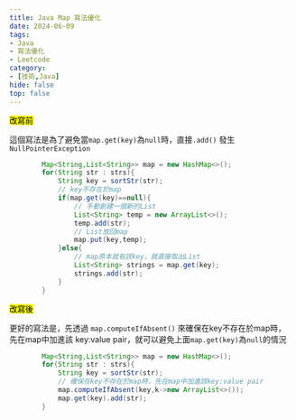```yaml
---
title: Java Map 寫法優化
date: 2024-06-09
tags:
- Java
- 寫法優化
- Leetcode
category:
- [技術,Java]
hide: false
top: false
---
```


<mark>改寫前</mark>

這個寫法是為了避免當`map.get(key)`為`null`時，直接`.add()` 發生`NullPointerException`

```java
        Map<String,List<String>> map = new HashMap<>();
        for(String str : strs){
            String key = sortStr(str);
            // key不存在於map 
            if(map.get(key)==null){
                // 手動創建一個新的List 
                List<String> temp = new ArrayList<>();
                temp.add(str);
                // List放回map 
                map.put(key,temp);
            }else{
                // map原本就有該key，就直接取出List 
                List<String> strings = map.get(key);
                strings.add(str);
            }
        }
```



<mark>改寫後</mark>

更好的寫法是，先透過 `map.computeIfAbsent()` 來確保在key不存在於map時，先在map中加進該 key:value pair，就可以避免上面`map.get(key)`為`null`的情況

```java
        Map<String,List<String>> map = new HashMap<>();
        for(String str : strs){
            String key = sortStr(str);
            // 確保在key不存在於map時，先在map中加進該key:value pair 
            map.computeIfAbsent(key,k->new ArrayList<>());
            map.get(key).add(str);
        }
```

